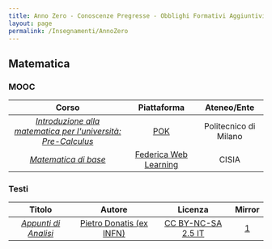 ```yaml
---
title: Anno Zero - Conoscenze Pregresse - Obblighi Formativi Aggiuntivi (OFA) - Test d'ingresso (TOLC)
layout: page
permalink: /Insegnamenti/AnnoZero
---
```


## Matematica

### MOOC

| Corso | Piattaforma | Ateneo/Ente |
| :---: | :---: | :---: |
| [_Introduzione alla matematica per l'università: Pre-Calculus_](https://www.pok.polimi.it/courses/course-v1:Polimi+MAT101+2021_M7/about) | [POK](https://www.pok.polimi.it) | Politecnico di Milano |
| [_Matematica di base_](https://lms.federica.eu/enrol/index.php?id=3) | [Federica Web Learning](https://www.federica.eu) | CISIA |

### Testi

| Titolo | Autore | Licenza | Mirror |
| :---: | :---: | :---: | :---: |
| [_Appunti di Analisi_](https://materialeingegneriafree.github.io/materiale-ingegneria-free/Resources/Appunti%20di%20Analisi%20(2021-08-10)%20-%20Pietro%20Donatis%20-%20CC%20BY-NC-SA%202.5%20IT.pdf) | [Pietro Donatis (ex INFN)](https://www.researchgate.net/scientific-contributions/Pietro-Donatis-35169948) | [CC BY-NC-SA 2.5 IT](https://creativecommons.org/licenses/by-nc-sa/2.5/it/) | [1](https://web.archive.org/web/20211017104328/https://materialeingegneriafree.github.io/materiale-ingegneria-free/Resources/Appunti%20di%20Analisi%20%282021-08-10%29%20-%20Pietro%20Donatis%20-%20CC%20BY-NC-SA%202.5%20IT.pdf) |
